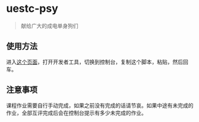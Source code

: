 # uestc-psy
> 献给广大的成电单身狗们
## 使用方法
进入[这个页面](https://www.icourse163.org/spoc/learn/UESTC-1002245003?tid=1003648002#/learn/testlist)，打开开发者工具，切换到控制台，复制这个脚本，粘贴，然后回车。
## 注意事项
课程作业需要自行手动完成，如果之前没有完成的话请节哀。如果中途有未完成的作业，全部互评完成后会在控制台提示有多少未完成的作业。
